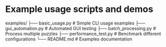 # Example usage scripts and demos

examples/
├── basic_usage.py          # Simple CLI usage examples
├── gui_automation.py       # Automated GUI testing
├── batch_processing.py     # Process multiple puzzles
├── performance_test.py     # Benchmark different configurations
└── README.md              # Examples documentation
